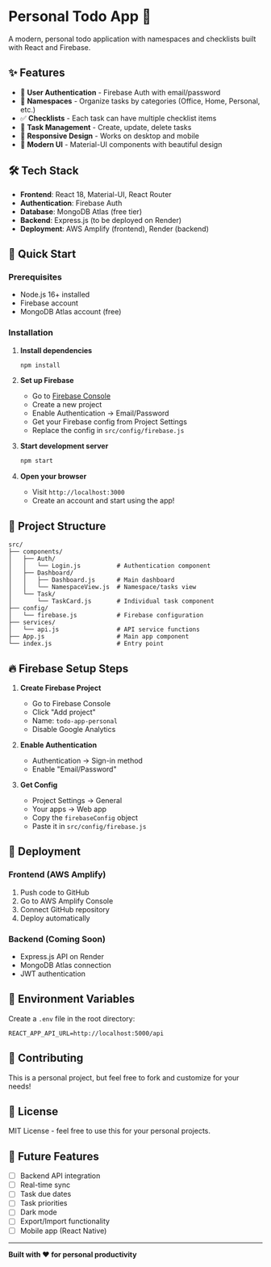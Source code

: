 # Personal Todo App 📝

A modern, personal todo application with namespaces and checklists built with React and Firebase.

## ✨ Features

- 🔐 **User Authentication** - Firebase Auth with email/password
- 📁 **Namespaces** - Organize tasks by categories (Office, Home, Personal, etc.)
- ✅ **Checklists** - Each task can have multiple checklist items
- 🎯 **Task Management** - Create, update, delete tasks
- 📱 **Responsive Design** - Works on desktop and mobile
- 🚀 **Modern UI** - Material-UI components with beautiful design

## 🛠️ Tech Stack

- **Frontend**: React 18, Material-UI, React Router
- **Authentication**: Firebase Auth
- **Database**: MongoDB Atlas (free tier)
- **Backend**: Express.js (to be deployed on Render)
- **Deployment**: AWS Amplify (frontend), Render (backend)

## 🚀 Quick Start

### Prerequisites
- Node.js 16+ installed
- Firebase account
- MongoDB Atlas account (free)

### Installation

1. **Install dependencies**
   ```bash
   npm install
   ```

2. **Set up Firebase**
   - Go to [Firebase Console](https://console.firebase.google.com/)
   - Create a new project
   - Enable Authentication → Email/Password
   - Get your Firebase config from Project Settings
   - Replace the config in `src/config/firebase.js`

3. **Start development server**
   ```bash
   npm start
   ```

4. **Open your browser**
   - Visit `http://localhost:3000`
   - Create an account and start using the app!

## 📁 Project Structure

```
src/
├── components/
│   ├── Auth/
│   │   └── Login.js          # Authentication component
│   ├── Dashboard/
│   │   ├── Dashboard.js      # Main dashboard
│   │   └── NamespaceView.js  # Namespace/tasks view
│   └── Task/
│       └── TaskCard.js       # Individual task component
├── config/
│   └── firebase.js           # Firebase configuration
├── services/
│   └── api.js                # API service functions
├── App.js                    # Main app component
└── index.js                  # Entry point
```

## 🔥 Firebase Setup Steps

1. **Create Firebase Project**
   - Go to Firebase Console
   - Click "Add project"
   - Name: `todo-app-personal`
   - Disable Google Analytics

2. **Enable Authentication**
   - Authentication → Sign-in method
   - Enable "Email/Password"

3. **Get Config**
   - Project Settings → General
   - Your apps → Web app
   - Copy the `firebaseConfig` object
   - Paste it in `src/config/firebase.js`

## 🚀 Deployment

### Frontend (AWS Amplify)
1. Push code to GitHub
2. Go to AWS Amplify Console
3. Connect GitHub repository
4. Deploy automatically

### Backend (Coming Soon)
- Express.js API on Render
- MongoDB Atlas connection
- JWT authentication

## 📝 Environment Variables

Create a `.env` file in the root directory:

```env
REACT_APP_API_URL=http://localhost:5000/api
```

## 🤝 Contributing

This is a personal project, but feel free to fork and customize for your needs!

## 📄 License

MIT License - feel free to use this for your personal projects.

## 🎯 Future Features

- [ ] Backend API integration
- [ ] Real-time sync
- [ ] Task due dates
- [ ] Task priorities
- [ ] Dark mode
- [ ] Export/Import functionality
- [ ] Mobile app (React Native)

---

**Built with ❤️ for personal productivity** 